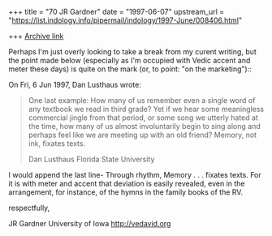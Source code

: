 +++
title = "70 JR Gardner"
date = "1997-06-07"
upstream_url = "https://list.indology.info/pipermail/indology/1997-June/008406.html"

+++
[Archive link](https://list.indology.info/pipermail/indology/1997-June/008406.html)


Perhaps I'm just overly looking to take a break from my curent writing,
but the point made below (especially as I'm occupied with Vedic accent and
meter these days)  is quite on the mark (or, to point: "on the
marketing"):: 

On Fri, 6 Jun 1997, Dan Lusthaus wrote:

> One last example: How many of us remember even a single word of any
> textbook we read in third grade? Yet if we hear some meaningless commercial
> jingle from that period, or some song we utterly hated at the time, how
> many of us almost involuntarily begin to sing along and perhaps feel like
> we are meeting up with an old friend? Memory, not ink, fixates texts.
> 
> Dan Lusthaus
> Florida State University

I would append the last line-  Through rhythm, Memory . . . fixates texts.
For it is with meter and accent that deviation is easily revealed, even in
the arrangement, for instance, of the hymns in the family books of the RV.

respectfully,

JR Gardner
University of Iowa
http://vedavid.org





